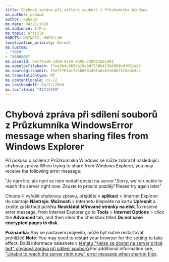 ```yaml
---
title: Chybová zpráva při sdílení souborů z Průzkumníka Windows
ms.author: pebaum
author: pebaum
ms.date: 04/21/2020
ms.audience: ITPro
ms.topic: article
ROBOTS: NOINDEX, NOFOLLOW
localization_priority: Normal
ms.custom:
- "1059"
- "5800005"
ms.assetid: b5c75a18-1db8-42e9-8b95-730913a61491
ms.openlocfilehash: f7ea3b4c0695a10e8df930b415660b8bdf061e85
ms.sourcegitcommit: 55eff703a17e500681d8fa6a87eb067019ade3cc
ms.translationtype: MT
ms.contentlocale: cs-CZ
ms.lasthandoff: 04/22/2020
ms.locfileid: "43714359"
---
```

# <a name="error-message-when-sharing-files-from-windows-explorer"></a><span data-ttu-id="0dc57-102">Chybová zpráva při sdílení souborů z Průzkumníka Windows</span><span class="sxs-lookup"><span data-stu-id="0dc57-102">Error message when sharing files from Windows Explorer</span></span>

<span data-ttu-id="0dc57-103">Při pokusu o sdílení z Průzkumníka Windows se může zobrazit následující chybová zpráva:</span><span class="sxs-lookup"><span data-stu-id="0dc57-103">When trying to share from Windows Explorer, you may receive the following error message:</span></span>
  
<span data-ttu-id="0dc57-104">"Je nám líto, ale nyní se nám nedaří dostat na server.</span><span class="sxs-lookup"><span data-stu-id="0dc57-104">"Sorry, we're unable to reach the server right now.</span></span> <span data-ttu-id="0dc57-105">Zkuste to prosím později"</span><span class="sxs-lookup"><span data-stu-id="0dc57-105">Please try again later"</span></span>
  
<span data-ttu-id="0dc57-106">Chcete-li vyřešit chybovou zprávu, přejděte v **aplikaci** \> Internet Explorer do nástroje **Nástroje: Možnosti** \> Internetu klepněte na kartu **Upřesnit** a zrušte zaškrtnutí políčka **Neukládat šifrované stránky na disk**.</span><span class="sxs-lookup"><span data-stu-id="0dc57-106">To resolve error message, from Internet Explorer go to **Tools** \> **Internet Options** \> click the **Advanced** tab, and then clear the checkbox titled **Do not save encrypted pages to disk**.</span></span>
  
 <span data-ttu-id="0dc57-107">**Poznámka:** Aby se nastavení projevilo, může být nutné restartovat prohlížeč.</span><span class="sxs-lookup"><span data-stu-id="0dc57-107">**Note**: You may need to restart your browser for the setting to take effect.</span></span> <span data-ttu-id="0dc57-108">Další informace naleznete v [tématu "Nelze se dostat na server právě teď" chybová zpráva při sdílení souborů](https://go.microsoft.com/fwlink/?linkid=2022914).</span><span class="sxs-lookup"><span data-stu-id="0dc57-108">For additional information see, ["Unable to reach the server right now" error message when sharing files](https://go.microsoft.com/fwlink/?linkid=2022914).</span></span>
  